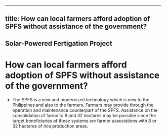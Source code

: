 --- 
 title: How can local farmers afford adoption of SPFS without assistance of the government?
 ---

## Solar-Powered Fertigation Project

# How can local farmers afford adoption of SPFS without assistance of the government?


 - The SPFS is a new and modernized technology which is new to the Philippines and also to the farmers. Farmers may provide through the operation and maintenance counterpart of the SPFS. Assistance on the consolidation of farms to 8 and 32 hectares may be possible since the target beneficiaries of these systems are farmer associations with 8 or 32 hectares of rice production areas.

